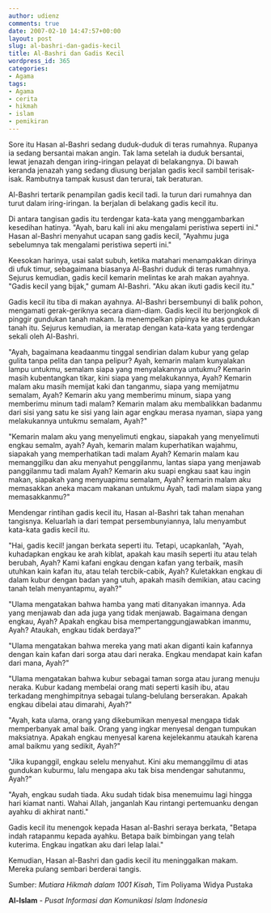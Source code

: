 ```yaml
---
author: udienz
comments: true
date: 2007-02-10 14:47:57+00:00
layout: post
slug: al-bashri-dan-gadis-kecil
title: Al-Bashri dan Gadis Kecil
wordpress_id: 365
categories:
- Agama
tags:
- Agama
- cerita
- hikmah
- islam
- pemikiran
---
```


Sore itu Hasan al-Bashri sedang duduk-duduk di teras rumahnya. Rupanya ia sedang bersantai makan angin. Tak lama setelah ia duduk bersantai, lewat jenazah dengan iring-iringan pelayat di belakangnya. Di bawah keranda jenazah yang sedang diusung berjalan gadis kecil sambil terisak-isak. Rambutnya tampak kusust dan terurai, tak beraturan. 




Al-Bashri tertarik penampilan gadis kecil tadi. Ia turun dari rumahnya dan turut dalam iring-iringan. Ia berjalan di belakang gadis kecil itu.





Di antara tangisan gadis itu terdengar kata-kata yang menggambarkan kesedihan hatinya.
"Ayah, baru kali ini aku mengalami peristiwa seperti ini."
Hasan al-Bashri menyahut ucapan sang gadis kecil, "Ayahmu juga sebelumnya tak mengalami peristiwa seperti ini."


Keesokan harinya, usai salat subuh, ketika matahari menampakkan dirinya di ufuk timur, sebagaimana biasanya Al-Bashri duduk di teras rumahnya. Sejurus kemudian, gadis kecil kemarin melintas ke arah makan ayahnya. "Gadis kecil yang bijak," gumam Al-Bashri. "Aku akan ikuti gadis kecil itu."




Gadis kecil itu tiba di makan ayahnya. Al-Bashri bersembunyi di balik pohon, mengamati gerak-geriknya secara diam-diam. Gadis kecil itu berjongkok di pinggir gundukan tanah makam. Ia menempelkan pipinya ke atas gundukan tanah itu. Sejurus kemudian, ia meratap dengan kata-kata yang terdengar sekali oleh Al-Bashri.




"Ayah, bagaimana keadaanmu tinggal sendirian dalam kubur yang gelap gulita tanpa pelita dan tanpa pelipur? Ayah, kemarin malam kunyalakan lampu untukmu, semalam siapa yang menyalakannya untukmu? Kemarin masih kubentangkan tikar, kini siapa yang melakukannya, Ayah? Kemarin malam aku masih memijat kaki dan tanganmu, siapa yang memijatmu semalam, Ayah? Kemarin aku yang memberimu minum, siapa yang memberimu minum tadi malam? Kemarin malam aku membalikkan badanmu dari sisi yang satu ke sisi yang lain agar engkau merasa nyaman, siapa yang melakukannya untukmu semalam, Ayah?"




"Kemarin malam aku yang menyelimuti engkau, siapakah yang menyelimuti engkau semalm, ayah? Ayah, kemarin malam kuperhatikan wajahmu, siapakah yang memperhatikan tadi malam Ayah? Kemarin malam kau memanggilku dan aku menyahut penggilanmu, lantas siapa yang menjawab panggilanmu tadi malam Ayah? Kemarin aku suapi engkau saat kau ingin makan, siapakah yang menyuapimu semalam, Ayah? kemarin malam aku memasakkan aneka macam makanan untukmu Ayah, tadi malam siapa yang memasakkanmu?"




Mendengar rintihan gadis kecil itu, Hasan al-Bashri tak tahan menahan tangisnya. Keluarlah ia dari tempat persembunyiannya, lalu menyambut kata-kata gadis kecil itu.




"Hai, gadis kecil! jangan berkata seperti itu. Tetapi, ucapkanlah, "Ayah, kuhadapkan engkau ke arah kiblat, apakah kau masih seperti itu atau telah berubah, Ayah? Kami kafani engkau dengan kafan yang terbaik, masih utuhkan kain kafan itu, atau telah tercbik-cabik, Ayah? Kuletakkan engkau di dalam kubur dengan badan yang utuh, apakah masih demikian, atau cacing tanah telah menyantapmu, ayah?"




"Ulama mengatakan bahwa hamba yang mati ditanyakan imannya. Ada yang menjawab dan ada juga yang tidak menjawab. Bagaimana dengan engkau, Ayah? Apakah engkau bisa mempertanggungjawabkan imanmu, Ayah? Ataukah, engkau tidak berdaya?"




"Ulama mengatakan bahwa mereka yang mati akan diganti kain kafannya dengan kain kafan dari sorga atau dari neraka. Engkau mendapat kain kafan dari mana, Ayah?"




"Ulama mengatakan bahwa kubur sebagai taman sorga atau jurang menuju neraka. Kubur kadang membelai orang mati seperti kasih ibu, atau terkadang menghimpitnya sebagai tulang-belulang berserakan. Apakah engkau dibelai atau dimarahi, Ayah?"




"Ayah, kata ulama, orang yang dikebumikan menyesal mengapa tidak memperbanyak amal baik. Orang yang ingkar menyesal dengan tumpukan maksiatnya. Apakah engkau menyesal karena kejelekanmu ataukah karena amal baikmu yang sedikit, Ayah?"




"Jika kupanggil, engkau selelu menyahut. Kini aku memanggilmu di atas gundukan kuburmu, lalu mengapa aku tak bisa mendengar sahutanmu, Ayah?"




"Ayah, engkau sudah tiada. Aku sudah tidak bisa menemuimu lagi hingga hari kiamat nanti. Wahai Allah, janganlah Kau rintangi pertemuanku dengan ayahku di akhirat nanti."




Gadis kecil itu menengok kepada Hasan al-Bashri seraya berkata, "Betapa indah ratapanmu kepada ayahku. Betapa baik bimbingan yang telah kuterima. Engkau ingatkan aku dari lelap lalai."




Kemudian, Hasan al-Bashri dan gadis kecil itu meninggalkan makam. Mereka pulang sembari berderai tangis.




Sumber: _Mutiara Hikmah dalam 1001 Kisah_, Tim Poliyama Widya Pustaka




**Al-Islam** - _Pusat Informasi dan Komunikasi Islam Indonesia_
